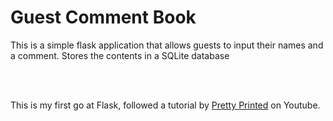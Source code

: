 <h1>Guest Comment Book</h1>
<p>This is a simple flask application that allows guests to input their names and a comment. Stores the contents in a SQLite database</p>

<br><br>

<p>This is my first go at Flask, followed a tutorial by <a href="https://www.youtube.com/watch?v=EnJKHVEzHFw">Pretty Printed</a> on Youtube.</p>
